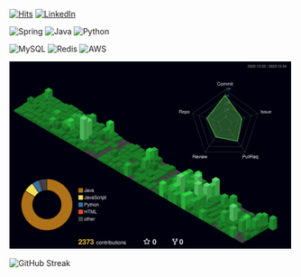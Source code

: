 [![Hits](https://hits.seeyoufarm.com/api/count/incr/badge.svg?url=https%3A%2F%2Fgithub.com%2Fdragonappear&count_bg=%2379C83D&title_bg=%23555555&icon=&icon_color=%23E7E7E7&title=hits&edge_flat=false)](https://hits.seeyoufarm.com)
[![LinkedIn](https://img.shields.io/badge/LinkedIn-0077b5?tyle=flat-square&logo=linkedin&logoColor=white&link=https://www.linkedin.com/in/dgpr/)](https://www.linkedin.com/in/dgpr/)


![Spring](https://img.shields.io/badge/-Spring-6DB33F?style=for-the-badge&logoColor=white)
![Java](https://img.shields.io/badge/JAVA-007396?style=for-the-badge&logo=java&logoColor=white)
![Python](https://img.shields.io/badge/python-3670A0?style=for-the-badge&logoColor=ffdd54)


![MySQL](https://img.shields.io/badge/MySQL-4479A1?style=for-the-badge&logoColor=white)
![Redis](https://img.shields.io/badge/Redis-DC382D?style=for-the-badge&logoColor=white)
![AWS](https://img.shields.io/badge/AWS-%23FF9900.svg?style=for-the-badge&logoColor=white)

<img src ="./profile-3d-contrib/profile-night-green.svg" width = 500 heigh = 330>

![GitHub Streak](https://github-readme-streak-stats.herokuapp.com?user=dragonappear)
